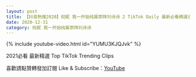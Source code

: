 ```yaml
---
layout: post
title: 【抖音熱搜2020】倪妮 我一开始纯属崇拜刘诗诗 2 TikTok Daily 最新必看精選合集2020 12 31
date: 2020-12-31
category: 倪妮 我一开始纯属崇拜刘诗诗
---
```


{% include youtube-video.html id="YUMU3KJQJvk" %}

2021必看 最新精選 Top TikTok Trending Clips

喜歡請點贊轉發加訂閱 Like & Subscribe：[YouTube](https://www.youtube.com/channel/UCAoR7VcanIPd04uEq_GIylA/videos)

